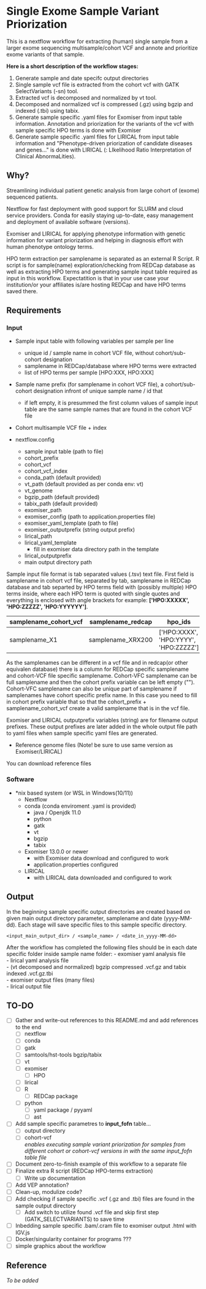# Single Exome Sample Variant Priorization

This is a nextflow workflow for extracting (human) single sample from a larger exome sequencing multisample/cohort VCF and annote and prioritize exome variants of that sample.

**Here is a short description of the workflow stages:**  
1. Generate sample and date specifc output directories
2. Single sample vcf file is extracted from the cohort vcf with GATK SelectVariants (-sn) tool.
3. Extracted vcf is decomposed and normalized by vt tool.
4. Decomposed and normalized vcf is compressed (.gz) using bgzip and indexed (.tbi) using tabix.
5. Generate sample specific .yaml files for Exomiser from input table information. Annotation and priorization for the variants of the vcf with sample specific HPO terms is done with Exomiser 
6. Generate sample specific .yaml files for LIRICAL from input table information and "Phenotype-driven priorization of candidate diseases and genes..." is done with LIRICAL (: LIkelihood Ratio Interpretation of Clinical AbnormaLities).  

## Why?

Streamlining individual patient genetic analysis from large cohort of (exome) sequenced patients.

Nextflow for fast deployment with good support for SLURM and cloud service providers. Conda for easily staying up-to-date, easy management and deployment of available software (versions). 

Exomiser and LIRICAL for applying phenotype information with genetic information for variant priorization and helping in diagnosis effort with human phenotype ontology terms.

HPO term extraction per samplename is separated as an external R Script. R script is for sample(name) exploration/checking from REDCap database as well as extracting HPO terms and generating sample input table required as input in this workflow. Expectatition is that in your use case your institution/or your affiliates is/are hosting REDCap and have HPO terms saved there.

## Requirements
### Input
- Sample input table with following variables per sample per line
	- unique id / sample name in cohort VCF file, without cohort/sub-cohort designation
	- samplename in REDCap/database where HPO terms were extracted
	- list of HPO terms per sample [HPO:XXX, HPO:XXX]
- Sample name prefix (for samplename in cohort VCF file), a cohort/sub-cohort designation infront of unique sample name / id that
	- if left empty, it is presummed the first column values of sample input table are the same sample names that are found in the cohort VCF file
- Cohort multisample VCF file + index

- nextflow.config
	- sample input table (path to file)
	- cohort_prefix
	- cohort_vcf
	- cohort_vcf_index
	- conda_path (default provided)
	- vt_path (default provided as per conda env: vt)
	- vt_genome 
	- bgzip_path (default provided)
	- tabix_path (default provided)
	- exomiser_path
	- exomiser_config (path to application.properties file)
	- exomiser_yaml_template (path to file)
	- exomiser_outputprefix (string output prefix)
	- lirical_path
	- lirical_yaml_template
		- fill in exomiser data directory path in the template
	- lirical_outputprefix
	- main output directory path

Sample input file format is tab separated values (.tsv) text file. First field is samplename in cohort vcf file, separated by tab, samplename in REDCap database and tab separted by HPO terms field with (possibly multiple) HPO terms inside, where each HPO term is quoted with single quotes and everything is enclosed with angle brackets for example: **['HPO:XXXXX', 'HPO:ZZZZZ', 'HPO:YYYYYY']**. 

| samplename_cohort_vcf | samplename_redcap | hpo_ids |
| --- | --- | --- |
| samplename_X1 | samplename_XRX200 | ['HPO:XXXX', 'HPO:YYYY', 'HPO:ZZZZZ'] |

As the samplenames can be different in a vcf file and in redcap(or other equivalen database) there is a column for REDCap specific samplename and cohort-VCF file specific samplename. Cohort-VFC samplename can be full samplename and then the cohort prefix variable can be left empty (""). Cohort-VFC samplename can also be unique part of samplename if samplenames have cohort specific prefix name. In this case you need to fill in cohort prefix variable that so that the cohort_prefix + samplename_cohort_vcf create a valid samplename that is in the vcf file.

Exomiser and LIRICAL outputprefix variables (string) are for filename output prefixes. These output prefixes are later added in the whole output file path to yaml files when sample specific yaml files are generated.

+ Reference genome files (Note! be sure to use same version as Exomiser/LIRICAL)

You can download reference files

### Software
+ \*nix based system (or WSL in Windows(10/11))
	+ Nextflow
	+ conda (conda enviroment .yaml is provided)
		- java / Openjdk 11.0
		- python
		- gatk
		- vt
		- bgzip
		- tabix
	+ Exomiser 13.0.0 or newer
		- with Exomiser data download and configured to work
		- application.properties configured
	+ LIRICAL 
		- with LIRICAL data downloaded and configured to work

## Output

In the beginning sample specific output directories are created based on given main output directory parameter, samplename and date (yyyy-MM-dd). Each stage will save specific files to this sample specific directory.

	<input_main_output_dir> / <sample_name> / <date_in_yyyy-MM-dd>

After the workflow has completed the following files should be in each date specific folder inside sample name folder:
	- exomiser yaml analysis file  
	- lirical yaml analysis file  
	- (vt decomposed and normalized) bgzip compressed .vcf.gz and tabix indexed .vcf.gz.tbi  
	- exomiser output files (many files)  
	- lirical output file  

## TO-DO

- [ ] Gather and write-out references to this README.md and add references to the end  
	- [ ] nextflow  
	- [ ] conda  
	- [ ] gatk  
	- [ ] samtools/hst-tools bgzip/tabix  
	- [ ] vt  
	- [ ] exomiser  
		- [ ] HPO  
	- [ ] lirical  
	- [ ] R  
		- [ ] REDCap package  
	- [ ] python  
		- [ ] yaml package / pyyaml  
		- [ ] ast  
- [ ] Add sample specific parametres to **input_fofn** table...  
	- [ ] output directory
	- [ ] cohort-vcf  
	*enables executing sample variant priorization for samples from different cohort or cohort-vcf versions in with the same input_fofn table file*
- [ ] Document zero-to-finish example of this workflow to a separate file  
- [ ] Finalize extra R script (REDCap HPO-terms extraction)  
	- [ ] Write up documentation  
- [ ] Add VEP annotation?
- [ ] Clean-up, modulize code?  
- [ ] Add checking if sample specific .vcf (.gz and .tbi) files are found in the sample output directory  
	- [ ] Add switch to utilize found .vcf file and skip first step (GATK_SELECTVARIANTS) to save time  
- [ ] Inbedding sample specific .bam/.cram file to exomiser output .html with IGV.js  
- [ ] Docker/singularity container for programs ???  
- [ ] simple graphics about the workflow  

## Reference

*To be added*